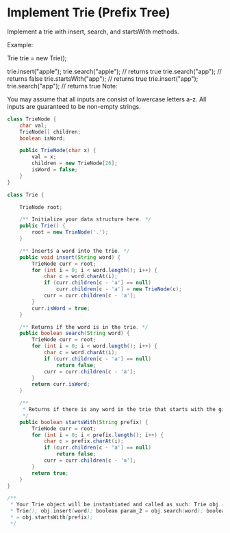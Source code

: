 # Implement Trie (Prefix Tree)

Implement a trie with insert, search, and startsWith methods.

Example:

Trie trie = new Trie();

trie.insert("apple");
trie.search("apple");   // returns true
trie.search("app");     // returns false
trie.startsWith("app"); // returns true
trie.insert("app");   
trie.search("app");     // returns true
Note:

You may assume that all inputs are consist of lowercase letters a-z.
All inputs are guaranteed to be non-empty strings.

```java
class TrieNode {
    char val;
    TrieNode[] children;
    boolean isWord;

    public TrieNode(char x) {
        val = x;
        children = new TrieNode[26];
        isWord = false;
    }
}

class Trie {

    TrieNode root;

    /** Initialize your data structure here. */
    public Trie() {
        root = new TrieNode('.');
    }

    /** Inserts a word into the trie. */
    public void insert(String word) {
        TrieNode curr = root;
        for (int i = 0; i < word.length(); i++) {
            char c = word.charAt(i);
            if (curr.children[c - 'a'] == null)
                curr.children[c - 'a'] = new TrieNode(c);
            curr = curr.children[c - 'a'];
        }
        curr.isWord = true;
    }

    /** Returns if the word is in the trie. */
    public boolean search(String word) {
        TrieNode curr = root;
        for (int i = 0; i < word.length(); i++) {
            char c = word.charAt(i);
            if (curr.children[c - 'a'] == null)
                return false;
            curr = curr.children[c - 'a'];
        }
        return curr.isWord;
    }

    /**
     * Returns if there is any word in the trie that starts with the given prefix.
     */
    public boolean startsWith(String prefix) {
        TrieNode curr = root;
        for (int i = 0; i < prefix.length(); i++) {
            char c = prefix.charAt(i);
            if (curr.children[c - 'a'] == null)
                return false;
            curr = curr.children[c - 'a'];
        }
        return true;
    }
}

/**
 * Your Trie object will be instantiated and called as such: Trie obj = new
 * Trie(); obj.insert(word); boolean param_2 = obj.search(word); boolean param_3
 * = obj.startsWith(prefix);
 */
```